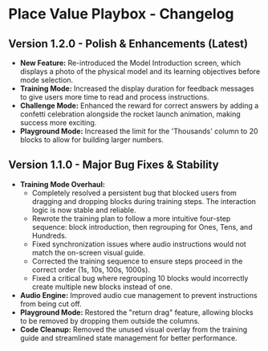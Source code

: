 # Place Value Playbox - Changelog

## Version 1.2.0 - Polish & Enhancements (Latest)
- **New Feature:** Re-introduced the Model Introduction screen, which displays a photo of the physical model and its learning objectives before mode selection.
- **Training Mode:** Increased the display duration for feedback messages to give users more time to read and process instructions.
- **Challenge Mode:** Enhanced the reward for correct answers by adding a confetti celebration alongside the rocket launch animation, making success more exciting.
- **Playground Mode:** Increased the limit for the 'Thousands' column to 20 blocks to allow for building larger numbers.

## Version 1.1.0 - Major Bug Fixes & Stability
- **Training Mode Overhaul:**
    - Completely resolved a persistent bug that blocked users from dragging and dropping blocks during training steps. The interaction logic is now stable and reliable.
    - Rewrote the training plan to follow a more intuitive four-step sequence: block introduction, then regrouping for Ones, Tens, and Hundreds.
    - Fixed synchronization issues where audio instructions would not match the on-screen visual guide.
    - Corrected the training sequence to ensure steps proceed in the correct order (1s, 10s, 100s, 1000s).
    - Fixed a critical bug where regrouping 10 blocks would incorrectly create multiple new blocks instead of one.
- **Audio Engine:** Improved audio cue management to prevent instructions from being cut off.
- **Playground Mode:** Restored the "return drag" feature, allowing blocks to be removed by dropping them outside the columns.
- **Code Cleanup:** Removed the unused visual overlay from the training guide and streamlined state management for better performance.
